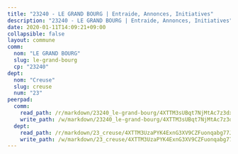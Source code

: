```yaml
---
title: "23240 - LE GRAND BOURG | Entraide, Annonces, Initiatives"
description: "23240 - LE GRAND BOURG | Entraide, Annonces, Initiatives"
date: 2020-01-11T14:09:21+09:00
collapsible: false
layout: commune
comm:
  nom: "LE GRAND BOURG"
  slug: le-grand-bourg
  cp: "23240"
dept:
  nom: "Creuse"
  slug: creuse
  num: "23"
peerpad:
  comm:
    read_path: /r/markdown/23240_le-grand-bourg/4XTTM3sUBqt7NjMtAc7z3dxUg69mEschjv8U1vcSUSsQ1vxTx
    write_path: /w/markdown/23240_le-grand-bourg/4XTTM3sUBqt7NjMtAc7z3dxUg69mEschjv8U1vcSUSsQ1vxTx-K3TgUCSY35bfaLBy3wVgq5F964nopE1Gyg9BrZERsPbYGgJgYKXoworC8VUzYm8gqRMV1QwErnfgDPjgTAzAQXeWMthNKBS7dHAPYRW2yegjgspA92ohmgoLUaXSqXo5J81xmBRQ
  dept:
    read_path: /r/markdown/23_creuse/4XTTM3UzaPYK4ExnG3XV9CZFuonqabg77JTNiqvJ5MQS23jj7
    write_path: /w/markdown/23_creuse/4XTTM3UzaPYK4ExnG3XV9CZFuonqabg77JTNiqvJ5MQS23jj7-K3TgUKE86JxR4JSYXC5aZe6fqBSBprUrmaVFUW2jmdnpHS2xDyA3bckVFWgGTEWFg2GMkYcK4FztBw3HJgWqQMWmUjaPRWNNPUiVES6qbqTDLs9pxQ3uHzULq9XSj5J8FTp6MDn1
---
```


